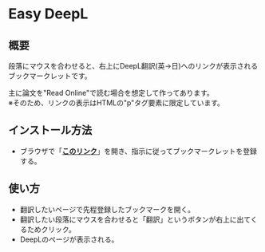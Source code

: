 # Easy DeepL
## 概要
段落にマウスを合わせると、右上にDeepL翻訳(英→日)へのリンクが表示されるブックマークレットです。

主に論文を"Read Online"で読む場合を想定して作ってあります。  
※そのため、リンクの表示はHTMLの"p"タグ要素に限定しています。

## インストール方法
* ブラウザで「**[このリンク](https://kyu49.github.io/EasyDeepL/)**」を開き、指示に従ってブックマークレットを登録する。

## 使い方
* 翻訳したいページで先程登録したブックマークを開く。
* 翻訳したい段落にマウスを合わせると「翻訳」というボタンが右上に出てくるためクリック。
* DeepLのページが表示される。